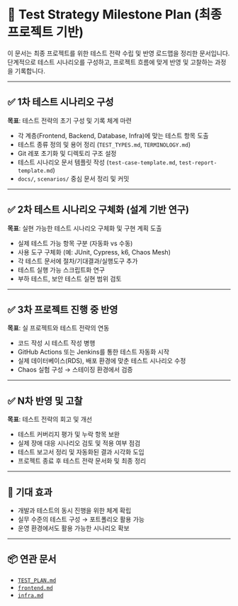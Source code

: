 # 🚀 Test Strategy Milestone Plan (최종 프로젝트 기반)

이 문서는 최종 프로젝트를 위한 테스트 전략 수립 및 반영 로드맵을 정리한 문서입니다.  
단계적으로 테스트 시나리오를 구성하고, 프로젝트 흐름에 맞게 반영 및 고찰하는 과정을 기록합니다.

---

## ✅ 1차 테스트 시나리오 구성

**목표**: 테스트 전략의 초기 구성 및 기록 체계 마련

- 각 계층(Frontend, Backend, Database, Infra)에 맞는 테스트 항목 도출
- 테스트 종류 정의 및 용어 정리 (`TEST_TYPES.md`, `TERMINOLOGY.md`)
- Git 레포 초기화 및 디렉토리 구조 설정
- 테스트 시나리오 문서 템플릿 작성 (`test-case-template.md`, `test-report-template.md`)
- `docs/`, `scenarios/` 중심 문서 정리 및 커밋

---

## ✅ 2차 테스트 시나리오 구체화 (설계 기반 연구)

**목표**: 실현 가능한 테스트 시나리오 구체화 및 구현 계획 도출

- 실제 테스트 가능 항목 구분 (자동화 vs 수동)
- 사용 도구 구체화 (예: JUnit, Cypress, k6, Chaos Mesh)
- 각 테스트 문서에 절차/기대결과/실행도구 추가
- 테스트 실행 가능 스크립트화 연구
- 부하 테스트, 보안 테스트 실현 범위 검토

---

## ✅ 3차 프로젝트 진행 중 반영

**목표**: 실 프로젝트와 테스트 전략의 연동

- 코드 작성 시 테스트 작성 병행
- GitHub Actions 또는 Jenkins를 통한 테스트 자동화 시작
- 실제 데이터베이스(RDS), 배포 환경에 맞춘 테스트 시나리오 수정
- Chaos 실험 구성 → 스테이징 환경에서 검증

---

## ✅ N차 반영 및 고찰

**목표**: 테스트 전략의 회고 및 개선

- 테스트 커버리지 평가 및 누락 항목 보완
- 실제 장애 대응 시나리오 검토 및 적용 여부 점검
- 테스트 보고서 정리 및 자동화된 결과 시각화 도입
- 프로젝트 종료 후 테스트 전략 문서화 및 최종 정리

---

## 📌 기대 효과

- 개발과 테스트의 동시 진행을 위한 체계 확립
- 실무 수준의 테스트 구성 → 포트폴리오 활용 가능
- 운영 환경에서도 활용 가능한 시나리오 확보

---

## 📦 연관 문서
- [`TEST_PLAN.md`](../docs/TEST_PLAN.md)
- [`frontend.md`](../scenarios/frontend.md)
- [`infra.md`](../scenarios/infra.md)
